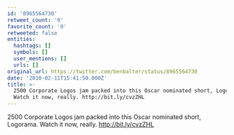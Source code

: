 ```yaml
---
id: '8965564730'
retweet_count: '0'
favorite_count: '0'
retweeted: false
entities:
  hashtags: []
  symbols: []
  user_mentions: []
  urls: []
original_url: https://twitter.com/benbalter/status/8965564730
date: '2010-02-11T15:41:50.000Z'
title: >-
  2500 Corporate Logos jam packed into this Oscar nominated short, Logorama.
  Watch it now, really. http://bit.ly/cvzZHL
---
```


2500 Corporate Logos jam packed into this Oscar nominated short, Logorama. Watch it now, really. http://bit.ly/cvzZHL